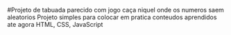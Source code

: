 #Projeto de tabuada parecido com jogo caça niquel onde os numeros saem aleatorios 
Projeto simples para colocar em pratica conteudos aprendidos ate agora HTML, CSS, JavaScript